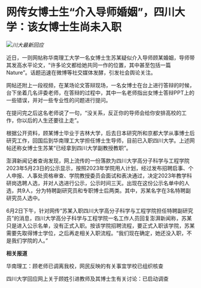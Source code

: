 

# 网传女博士生“介入导师婚姻”，四川大学：该女博士生尚未入职

![](https://inews.gtimg.com/news_bt/Ot3zMdmwCY31pDeOKyaAEnWsJHqYaCU8anw0Ru2kx-EvYAA/1000)_川大最新回应_

近日，一则网帖称华南理工大学一名女博士生苏某疑似介入导师顾某婚姻，导师带其发高水平论文，“许多论文都给她共同一作的位置，其中甚至包括一篇Nature”。话题迅速在微博等社交媒体发酵，引发社会舆论关注。

网帖还附上一段视频，在某场论文答辩现场，一名女博士在台上进行答辩的时候，台下坐着几名评委老师，在答辩的过程中，其中一名老师指出女博士答辩PPT上的一些错误，并对一些专业性的问题进行提问。

在提问完之后这名老师说了一句，“没关系，反正你的导师会给你安排高校的工作，你以后的人生还要往上走”。

根据公开资料，顾某博士毕业于吉林大学，后去日本研究所和京都大学从事博士后研究工作，回国后到华南理工大学担任博士生导师，目前已入职四川大学。上述网帖还称女博士生苏某“已经拿到四川大学副教授教职”。

澎湃新闻记者查询发现，网上流传的一份落款为四川大学高分子科学与工程学院2023年5月23日的公示显示，按照2023年学院用人计划，经过发布招聘启事、个人申报、人事处资格审查、学院教授委员会面试和表决通过，决定2023年教学科研岗选聘人选，并对人选进行公示，公示时间三天。出现在这份公示名单中的人选，共9人，分为特聘副研究员和专职博士后两类。其中，苏某名字在3名特聘副研究员人选中。

6月2日下午，针对网传“苏某入职四川大学高分子科学与工程学院担任特聘副研究员”的消息，四川大学高分子科学与工程学院一名工作人员回复澎湃新闻称，苏某只是进入公示名单，没有正式入职。按该学院招聘流程，要正式入职该学院，苏某需要先取得博士学位，之后再走相关入职流程。“我们现在确定，她还没入职，不是我们学院的人。”

**相关报道**

华南理工：顾老师已调离我校，网民反映的有关事宜学校已组织核查

四川大学回应网上关于顾姓引进教师及其博士生有关讨论：已启动调查

